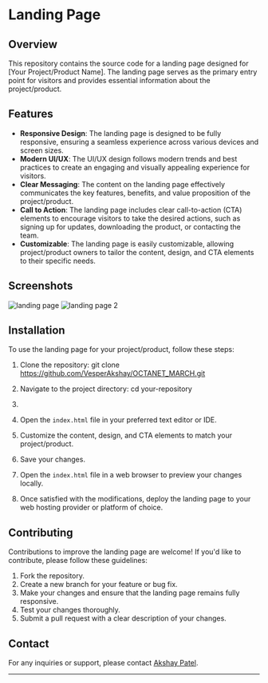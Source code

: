 # Landing Page

## Overview

This repository contains the source code for a landing page designed for [Your Project/Product Name]. The landing page serves as the primary entry point for visitors and provides essential information about the project/product.

## Features

- **Responsive Design**: The landing page is designed to be fully responsive, ensuring a seamless experience across various devices and screen sizes.
- **Modern UI/UX**: The UI/UX design follows modern trends and best practices to create an engaging and visually appealing experience for visitors.
- **Clear Messaging**: The content on the landing page effectively communicates the key features, benefits, and value proposition of the project/product.
- **Call to Action**: The landing page includes clear call-to-action (CTA) elements to encourage visitors to take the desired actions, such as signing up for updates, downloading the product, or contacting the team.
- **Customizable**: The landing page is easily customizable, allowing project/product owners to tailor the content, design, and CTA elements to their specific needs.

## Screenshots
![landing page](https://github.com/VesperAkshay/OCTANET_MARCH/assets/118452811/1f196c1b-c748-421b-a7d6-8fdf17e8a84f)
![landing page 2](https://github.com/VesperAkshay/OCTANET_MARCH/assets/118452811/ea954436-e610-480d-8e83-06c2902d14f9)


## Installation

To use the landing page for your project/product, follow these steps:

1. Clone the repository: git clone https://github.com/VesperAkshay/OCTANET_MARCH.git
2. Navigate to the project directory: cd your-repository
3. 
3. Open the `index.html` file in your preferred text editor or IDE.

4. Customize the content, design, and CTA elements to match your project/product.

5. Save your changes.

6. Open the `index.html` file in a web browser to preview your changes locally.

7. Once satisfied with the modifications, deploy the landing page to your web hosting provider or platform of choice.

## Contributing

Contributions to improve the landing page are welcome! If you'd like to contribute, please follow these guidelines:

1. Fork the repository.
2. Create a new branch for your feature or bug fix.
3. Make your changes and ensure that the landing page remains fully responsive.
4. Test your changes thoroughly.
5. Submit a pull request with a clear description of your changes.



## Contact

For any inquiries or support, please contact [Akshay Patel](mailto:5638.akshay@gmail.com).

---

